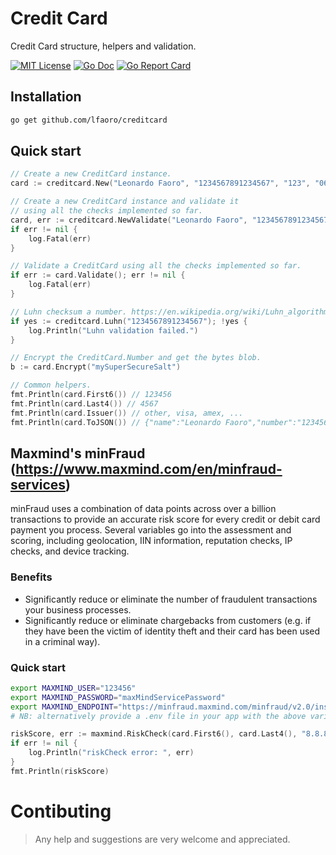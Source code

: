 # Credit Card
Credit Card structure, helpers and validation.

[![MIT License](https://img.shields.io/badge/license-MIT-blue.svg?style=flat)](LICENSE)
[![Go Doc](https://img.shields.io/badge/go%20doc-read-blue.svg)](https://godoc.org/github.com/lfaoro/creditcard)
[![Go Report Card](https://goreportcard.com/badge/github.com/lfaoro/creditcard)](https://goreportcard.com/report/github.com/lfaoro/creditcard)

## Installation
```bash
go get github.com/lfaoro/creditcard
```

## Quick start
```go
// Create a new CreditCard instance.
card := creditcard.New("Leonardo Faoro", "1234567891234567", "123", "06/2019")

// Create a new CreditCard instance and validate it
// using all the checks implemented so far.
card, err := creditcard.NewValidate("Leonardo Faoro", "1234567891234567", "123", "06/2019")
if err != nil {
    log.Fatal(err)
}

// Validate a CreditCard using all the checks implemented so far.
if err := card.Validate(); err != nil {
    log.Fatal(err)
}

// Luhn checksum a number. https://en.wikipedia.org/wiki/Luhn_algorithm
if yes := creditcard.Luhn("1234567891234567"); !yes {
    log.Println("Luhn validation failed.")
}

// Encrypt the CreditCard.Number and get the bytes blob.
b := card.Encrypt("mySuperSecureSalt")

// Common helpers.
fmt.Println(card.First6()) // 123456
fmt.Println(card.Last4()) // 4567
fmt.Println(card.Issuer()) // other, visa, amex, ...
fmt.Println(card.ToJSON()) // {"name":"Leonardo Faoro","number":"1234567891234567","cvv_2":"123","expiry":"06/2019"}
```

## Maxmind's minFraud (https://www.maxmind.com/en/minfraud-services)
minFraud uses a combination of data points across over a billion transactions to provide an accurate risk score for every credit or debit card payment you process. Several variables go into the assessment and scoring, including geolocation, IIN information, reputation checks, IP checks, and device tracking.
### Benefits
- Significantly reduce or eliminate the number of fraudulent transactions your business processes.
- Significantly reduce or eliminate chargebacks from customers (e.g. if they have been the victim of identity theft and their card has been used in a criminal way).
### Quick start
```bash
export MAXMIND_USER="123456"
export MAXMIND_PASSWORD="maxMindServicePassword"
export MAXMIND_ENDPOINT="https://minfraud.maxmind.com/minfraud/v2.0/insights"
# NB: alternatively provide a .env file in your app with the above variables.
```
```go
riskScore, err := maxmind.RiskCheck(card.First6(), card.Last4(), "8.8.8.8", "test@test.com")
if err != nil {
    log.Println("riskCheck error: ", err)
}
fmt.Println(riskScore)
```

# Contibuting
> Any help and suggestions are very welcome and appreciated.
